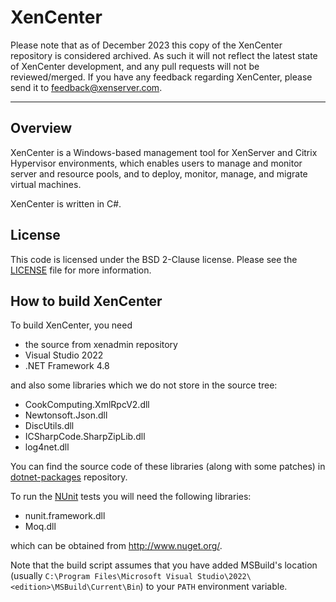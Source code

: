 XenCenter
=========

Please note that as of December 2023 this copy of the XenCenter repository is
considered archived. As such it will not reflect the latest state of XenCenter
development, and any pull requests will not be reviewed/merged. If you have any
feedback regarding XenCenter, please send it to feedback@xenserver.com.

---

Overview
--------

XenCenter is a Windows-based management tool for XenServer and Citrix Hypervisor
environments, which enables users to manage and monitor server and resource pools,
and to deploy, monitor, manage, and migrate virtual machines.

XenCenter is written in C#.

License
-------

This code is licensed under the BSD 2-Clause license. Please see the
[LICENSE](LICENSE) file for more information.

How to build XenCenter
----------------------

To build XenCenter, you need

* the source from xenadmin repository
* Visual Studio 2022
* .NET Framework 4.8

and also some libraries which we do not store in the source tree:

* CookComputing.XmlRpcV2.dll
* Newtonsoft.Json.dll
* DiscUtils.dll
* ICSharpCode.SharpZipLib.dll
* log4net.dll

You can find the source code of these libraries (along with some patches) in
[dotnet-packages](https://github.com/xenserver/dotnet-packages) repository.

To run the [NUnit](http://www.nunit.org/) tests you will need the following libraries:

* nunit.framework.dll
* Moq.dll

which can be obtained from <http://www.nuget.org/>.

Note that the build script assumes that you have added MSBuild's location (usually
`C:\Program Files\Microsoft Visual Studio\2022\<edition>\MSBuild\Current\Bin`)
to your `PATH` environment variable.
